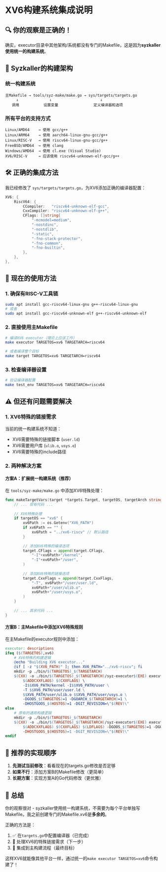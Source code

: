 # XV6构建系统集成说明

## 🔍 你的观察是正确的！

确实，executor目录中其他架构/系统都没有专门的Makefile，这是因为**syzkaller使用统一的构建系统**。

## 📁 Syzkaller的构建架构

### 统一构建系统
```
主Makefile → tools/syz-make/make.go → sys/targets/targets.go
     ↓              ↓                      ↓
   调用           设置变量                定义编译器和选项
```

### 所有平台的支持方式
```
Linux/AMD64    → 使用 gcc/g++
Linux/ARM64    → 使用 aarch64-linux-gnu-gcc/g++
Linux/RISC-V   → 使用 riscv64-linux-gnu-gcc/g++
FreeBSD/AMD64  → 使用 clang
Windows/AMD64  → 使用 cl.exe (Visual Studio)
XV6/RISC-V     → 应该使用 riscv64-unknown-elf-gcc/g++
```

## 🛠️ 正确的集成方法

我已经修改了 `sys/targets/targets.go`，为XV6添加正确的编译器配置：

```go
XV6: {
    RiscV64: {
        CCompiler:   "riscv64-unknown-elf-gcc",
        CxxCompiler: "riscv64-unknown-elf-g++", 
        CFlags: []string{
            "-mcmodel=medium",
            "-nostdinc",
            "-nostdlib", 
            "-static",
            "-fno-stack-protector",
            "-fno-common",
            "-fno-builtin",
        },
    },
},
```

## 🎯 现在的使用方法

### 1. 确保有RISC-V工具链
```bash
sudo apt install gcc-riscv64-linux-gnu g++-riscv64-linux-gnu
# 或者
sudo apt install gcc-riscv64-unknown-elf g++-riscv64-unknown-elf
```

### 2. 直接使用主Makefile
```bash
# 编译XV6 executor（理论上应该工作）
make executor TARGETOS=xv6 TARGETARCH=riscv64

# 或者编译整个目标
make target TARGETOS=xv6 TARGETARCH=riscv64
```

### 3. 检查编译器设置
```bash
# 验证编译器配置
make test_env TARGETOS=xv6 TARGETARCH=riscv64
```

## ⚠️ 但还有问题需要解决

### 1. XV6特殊的链接需求
当前的统一构建系统不知道：
- XV6需要特殊的链接脚本 (`user.ld`)
- XV6需要用户库 (`ulib.o`, `usys.o`) 
- XV6需要特殊的include路径

### 2. 两种解决方案

#### 方案A：扩展统一构建系统（推荐）
在 `tools/syz-make/make.go` 中添加XV6特殊处理：

```go
func makeTargetVars(target *targets.Target, targetOS, targetArch string) []Var {
    // ... 现有代码 ...
    
    // XV6特殊处理
    if targetOS == "xv6" {
        xv6Path := os.Getenv("XV6_PATH")
        if xv6Path == "" {
            xv6Path = "../xv6-riscv" // 默认路径
        }
        
        // 添加XV6特殊的编译选项
        target.CFlags = append(target.CFlags, 
            "-I"+xv6Path+"/kernel",
            "-I"+xv6Path+"/user",
        )
        
        // 添加XV6特殊的链接选项
        target.CxxFlags = append(target.CxxFlags,
            "-T", xv6Path+"/user/user.ld",
            xv6Path+"/user/ulib.o",
            xv6Path+"/user/usys.o",
        )
    }
    
    // ... 其余代码 ...
}
```

#### 方案B：主Makefile中添加XV6特殊规则
在主Makefile的executor规则中添加：

```makefile
executor: descriptions
ifeq ($(TARGETOS),xv6)
	# XV6特殊的构建逻辑
	@echo "Building XV6 executor..."
	@if [ -z "$(XV6_PATH)" ]; then XV6_PATH="../xv6-riscv"; fi
	mkdir -p ./bin/$(TARGETOS)_$(TARGETARCH)
	$(CXX) -o ./bin/$(TARGETOS)_$(TARGETARCH)/syz-executor$(EXE) executor/executor.cc \
		$(ADDCXXFLAGS) $(CXXFLAGS) \
		-I$$XV6_PATH/kernel -I$$XV6_PATH/user \
		-T $$XV6_PATH/user/user.ld \
		$$XV6_PATH/user/ulib.o $$XV6_PATH/user/usys.o \
		-DGOOS_$(TARGETOS)=1 -DGOARCH_$(TARGETARCH)=1 \
		-DHOSTGOOS_$(HOSTOS)=1 -DGIT_REVISION=\"$(REV)\"
else
	# 原有的通用构建逻辑
	mkdir -p ./bin/$(TARGETOS)_$(TARGETARCH)
	$(CXX) -o ./bin/$(TARGETOS)_$(TARGETARCH)/syz-executor$(EXE) executor/executor.cc \
		$(ADDCXXFLAGS) $(CXXFLAGS) $(LDFLAGS) -DGOOS_$(TARGETOS)=1 -DGOARCH_$(TARGETARCH)=1 \
		-DHOSTGOOS_$(HOSTOS)=1 -DGIT_REVISION=\"$(REV)\"
endif
```

## 🚀 推荐的实现顺序

1. **先测试当前修改**：看看现在的targets.go修改是否足够
2. **如果不行**：添加方案B的Makefile修改（更简单）
3. **长期方案**：实现方案A的Go代码修改（更优雅）

## 📝 总结

你的观察很对 - syzkaller使用统一构建系统，不需要为每个平台单独写Makefile。我之前创建专门的Makefile.xv6是**多余的**。

正确的方法是：
1. ✅ 在`targets.go`中配置编译器（已完成）
2. 🔄 处理XV6的特殊链接需求（下一步）
3. 🔄 集成到主构建流程（最终目标）

这样XV6就能像其他平台一样，通过统一的`make executor TARGETOS=xv6`命令构建了！

